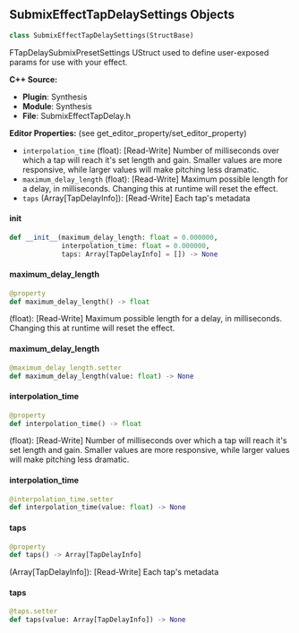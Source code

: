 ## SubmixEffectTapDelaySettings Objects

```python
class SubmixEffectTapDelaySettings(StructBase)
```

FTapDelaySubmixPresetSettings
UStruct used to define user-exposed params for use with your effect.

**C++ Source:**

- **Plugin**: Synthesis
- **Module**: Synthesis
- **File**: SubmixEffectTapDelay.h

**Editor Properties:** (see get_editor_property/set_editor_property)

- ``interpolation_time`` (float):  [Read-Write] Number of milliseconds over which a tap will reach it's set length and gain. Smaller values are more responsive, while larger values will make pitching less dramatic.
- ``maximum_delay_length`` (float):  [Read-Write] Maximum possible length for a delay, in milliseconds. Changing this at runtime will reset the effect.
- ``taps`` (Array[TapDelayInfo]):  [Read-Write] Each tap's metadata

<a id="unreal.SubmixEffectTapDelaySettings.__init__"></a>

#### __init__

```python
def __init__(maximum_delay_length: float = 0.000000,
             interpolation_time: float = 0.000000,
             taps: Array[TapDelayInfo] = []) -> None
```

<a id="unreal.SubmixEffectTapDelaySettings.maximum_delay_length"></a>

#### maximum_delay_length

```python
@property
def maximum_delay_length() -> float
```

(float):  [Read-Write] Maximum possible length for a delay, in milliseconds. Changing this at runtime will reset the effect.

<a id="unreal.SubmixEffectTapDelaySettings.maximum_delay_length"></a>

#### maximum_delay_length

```python
@maximum_delay_length.setter
def maximum_delay_length(value: float) -> None
```

<a id="unreal.SubmixEffectTapDelaySettings.interpolation_time"></a>

#### interpolation_time

```python
@property
def interpolation_time() -> float
```

(float):  [Read-Write] Number of milliseconds over which a tap will reach it's set length and gain. Smaller values are more responsive, while larger values will make pitching less dramatic.

<a id="unreal.SubmixEffectTapDelaySettings.interpolation_time"></a>

#### interpolation_time

```python
@interpolation_time.setter
def interpolation_time(value: float) -> None
```

<a id="unreal.SubmixEffectTapDelaySettings.taps"></a>

#### taps

```python
@property
def taps() -> Array[TapDelayInfo]
```

(Array[TapDelayInfo]):  [Read-Write] Each tap's metadata

<a id="unreal.SubmixEffectTapDelaySettings.taps"></a>

#### taps

```python
@taps.setter
def taps(value: Array[TapDelayInfo]) -> None
```

<a id="unreal.Synth2DSliderStyle"></a>